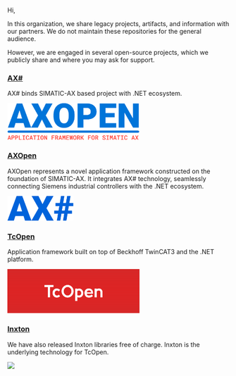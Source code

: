 Hi,

In this organization, we share legacy projects, artifacts, and information with our partners. We do not maintain these repositories for the general audience.

However, we are engaged in several open-source projects, which we publicly share and where you may ask for support.

### [AX#](https://github.com/ix-ax/axopen) 

AX# binds SIMATIC-AX based project with .NET ecosystem.

<a href="https://github.com/ix-ax/axopen">
    <img src="https://github.com/mts-sk/.github/blob/main/profile/assets/axopen_logo-no-background.svg" width="300"/>
</a>

### [AXOpen](https://github.com/ix-ax/axsharp)

AXOpen represents a novel application framework constructed on the foundation of SIMATIC-AX. It integrates AX# technology, seamlessly connecting Siemens industrial controllers with the .NET ecosystem. 

<a href="https://github.com/ix-ax/axsharp">
    <img src="https://github.com/mts-sk/.github/blob/main/profile/assets/axsharp_logo-no-background.svg" width="150"/>
</a>

### [TcOpen](https://github.com/tcopengroup)

Application framework built on top of Beckhoff TwinCAT3 and the .NET platform.

<a href="https://github.com/tcopengroup">
    <img src="https://github.com/mts-sk/.github/blob/main/profile/assets/tcopen_logo-no-background.svg" width="300"/>
</a>

### [Inxton](https://inxton.com)

We have also released Inxton libraries free of charge. Inxton is the underlying technology for TcOpen.

<a href="https://inxton.com">
    <img src="https://docs.inxton.com/assets/images/logo.png" width="300"/>
</a>
